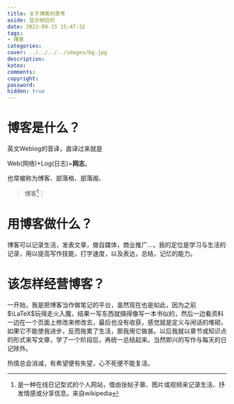 ```yaml
---
title: 关于博客的思考
aside: 显示侧边栏
date: 2021-09-15 15:47:32
tags:
- 博客
categories:
cover: ../../../../images/bg.jpg
description:
katex:
comments:
copyright:
password:
hidden: true
---
```


# 博客是什么？

英文Weblog的音译，直译过来就是

Web(网络)+Log(日志)=**网志**。

也常被称为博客、部落格、部落阁、

> 博客[^1]：

# 用博客做什么？

博客可以记录生活，发表文章，做自媒体，商业推广\...，我的定位是学习与生活的记录，用以提高写作技能，打字速度，以及表达，总结，记忆的能力。

[//]: 太极创客(http://www.taichi-maker.com/)：做一个单片机的教程，这个不是我想要的
[//]: Like(http://www.like3.com/)：记录个人成长，生活经验，这个

# 该怎样经营博客？

  一开始，我是把博客当作做笔记的平台，虽然现在也是如此，因为之前$\LaTeX$玩得走火入魔，结果一写东西就搞得像写一本书似的，然后一边看资料一边在一个页面上修改来修改去，最后也没有收获，感觉就是定义与闲话的堆砌，如果它不能使我进步，反而拖累了生活，那我用它做甚。以后我就以章节或知识点的形式来写文章，学了一个阶段后，再统一总结起来。当然即兴的写作与每天的日记除外。

热情总会消减，有希望便有失望，心不死便不能复活。

[^1]: 是一种在线日记型式的个人网站，借由张帖子章、图片或视频来记录生活、抒发情感或分享信息。来自wikipedia
